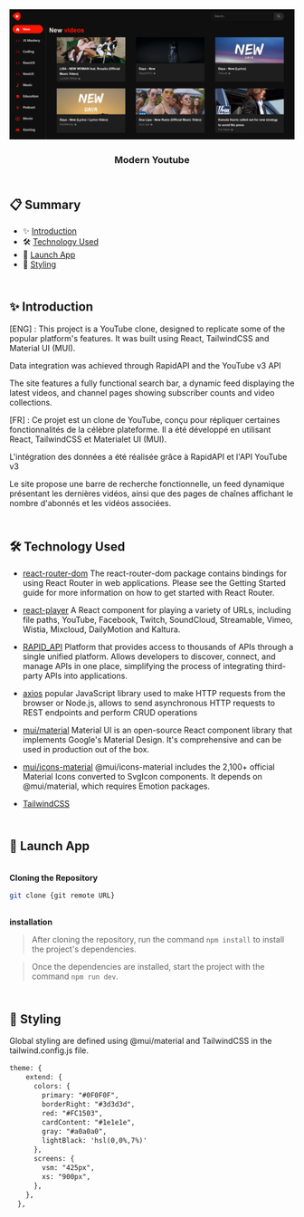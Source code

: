 <div align="center">
  <a href="https://main--modernyoutubecm.netlify.app/" target="_blanck"><img src="./src/assets/youtube-screen.png" alt="Modern Youtube"></a>
  <h3 align="center">Modern Youtube</h3>
</div>

## <br /> 📋 <a name="table">Summary</a>


- ✨ [Introduction](#introduction)
- 🛠 [Technology Used](#tech-stack)
- 🚀 [Launch App](#launch-app)
- 🎨 [Styling](#style)

## <br /> <a name="introduction">✨ Introduction</a>

[ENG] : This project is a YouTube clone, designed to replicate some of the popular platform's features. It was built using React, TailwindCSS and Material UI (MUI).

Data integration was achieved through RapidAPI and the YouTube v3 API

The site features a fully functional search bar, a dynamic feed displaying the latest videos, and channel pages showing subscriber counts and video collections.

[FR] : Ce projet est un clone de YouTube, conçu pour répliquer certaines fonctionnalités de la célèbre plateforme. Il a été développé en utilisant React, TailwindCSS et Materialet UI (MUI).

L'intégration des données a été réalisée grâce à RapidAPI et l'API YouTube v3

Le site propose une barre de recherche fonctionnelle, un feed dynamique présentant les dernières vidéos, ainsi que des pages de chaînes affichant le nombre d'abonnés et les vidéos associées.

## <br /> <a name="tech-stack">🛠 Technology Used</a>

- [react-router-dom](https://www.npmjs.com/package/react-router-dom)
  The react-router-dom package contains bindings for using React Router in web applications. Please see the Getting Started guide for more information on how to get started with React Router.

- [react-player](https://www.npmjs.com/package/react-player)
A React component for playing a variety of URLs, including file paths, YouTube, Facebook, Twitch, SoundCloud, Streamable, Vimeo, Wistia, Mixcloud, DailyMotion and Kaltura.

- [RAPID_API](https://docs.rapidapi.com/docs/navigating-this-documentation)
Platform that provides access to thousands of APIs through a single unified platform. Allows developers to discover, connect, and manage APIs in one place, simplifying the process of integrating third-party APIs into applications.

- [axios](https://www.npmjs.com/package/axios)
popular JavaScript library used to make HTTP requests from the browser or Node.js, allows to send asynchronous HTTP requests to REST endpoints and perform CRUD operations

- [mui/material](https://www.npmjs.com/package/@mui/material)
Material UI is an open-source React component library that implements Google's Material Design. It's comprehensive and can be used in production out of the box.

- [mui/icons-material](https://mui.com/material-ui/material-icons/)
@mui/icons-material includes the 2,100+ official Material Icons converted to SvgIcon components. It depends on @mui/material, which requires Emotion packages.

- [TailwindCSS](https://tailwindcss.com/docs/installation)


## <br /> <a name="launch-app">🚀 Launch App</a>

<br/>**Cloning the Repository**

```bash
git clone {git remote URL}
```

<br/>**installation**

> After cloning the repository, run the command `npm install` to install the project's dependencies.

> Once the dependencies are installed, start the project with the command `npm run dev`.

## <br /> <a name="launch-app">🎨 Styling</a>

Global styling are defined using @mui/material and TailwindCSS in the tailwind.config.js file.

```
theme: {
    extend: {
      colors: {
        primary: "#0F0F0F",
        borderRight: "#3d3d3d",
        red: "#FC1503",
        cardContent: "#1e1e1e",
        gray: "#a0a0a0",
        lightBlack: 'hsl(0,0%,7%)'
      },
      screens: {
        vsm: "425px",
        xs: "900px",
      },
    },
  },
```
